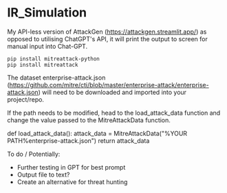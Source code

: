 # IR_Simulation
My API-less version of AttackGen (https://attackgen.streamlit.app/) as opposed to utilising ChatGPT's API, it will print the output to screen for manual input into Chat-GPT.


```
pip install mitreattack-python
pip install mitreattack
```




The dataset enterprise-attack.json (https://github.com/mitre/cti/blob/master/enterprise-attack/enterprise-attack.json) will need to be downloaded and imported into your project/repo.

If the path needs to be modified, head to the load_attack_data function and change the value passed to the MitreAttackData function.

def load_attack_data():
    attack_data = MitreAttackData("%YOUR PATH%enterprise-attack.json")
    return attack_data

  To do / Potentially:
  - Further testing in GPT for best prompt
  - Output file to text?
  - Create an alternative for threat hunting

    
